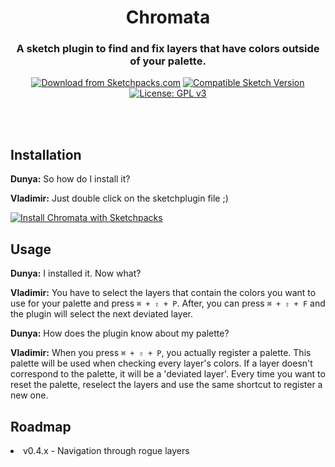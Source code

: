 <div align="center">

# Chromata

### A sketch plugin to find and fix layers that have colors outside of your palette.
[![Download from Sketchpacks.com](https://badges.sketchpacks.com/plugins/vladimirionita.chromata/version.svg)](https://api.sketchpacks.com/v1/plugins/vladimirionita.chromata/download)
[![Compatible Sketch Version](https://badges.sketchpacks.com/plugins/vladimirionita.chromata/compatibility.svg)](https://sketchpacks.com/abnamrocoesd/Chromata)
[![License: GPL v3](https://img.shields.io/badge/license-GPL%20v3-blue.svg)](https://www.gnu.org/licenses/gpl-3.0)

</div>
<br></br>

## Installation

**Dunya:** So how do I install it?

**Vladimir:** Just double click on the sketchplugin file ;)

[![Install Chromata with Sketchpacks](http://sketchpacks-com.s3.amazonaws.com/assets/badges/sketchpacks-badge-install.png "Install Chromata with Sketchpacks")](https://sketchpacks.com/abnamrocoesd/Chromata/install)

## Usage

**Dunya:** I installed it. Now what?

**Vladimir:**
You have to select the layers that contain the colors you want to use for your palette and press `⌘ + ⇧ + P`.
After, you can press `⌘ + ⇧ + F` and the plugin will select the next deviated layer.

**Dunya:** How does the plugin know about my palette?

**Vladimir:** When you press `⌘ + ⇧ + P`, you actually register a palette.
This palette will be used when checking every layer's colors. If a layer doesn't correspond to the palette, it will be a 'deviated layer'.
Every time you want to reset the palette, reselect the layers and use the same shortcut to register a new one.

## Roadmap

<li>v0.4.x - Navigation through rogue layers</li>
